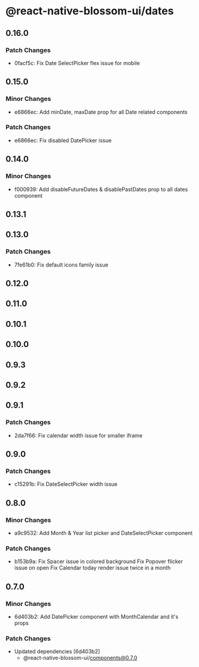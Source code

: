 # @react-native-blossom-ui/dates

## 0.16.0

### Patch Changes

- 0facf5c: Fix Date SelectPicker flex issue for mobile

## 0.15.0

### Minor Changes

- e6866ec: Add minDate, maxDate prop for all Date related components

### Patch Changes

- e6866ec: Fix disabled DatePicker issue

## 0.14.0

### Minor Changes

- f000939: Add disableFutureDates & disablePastDates prop to all dates component

## 0.13.1

## 0.13.0

### Patch Changes

- 7fe61b0: Fix default icons family issue

## 0.12.0

## 0.11.0

## 0.10.1

## 0.10.0

## 0.9.3

## 0.9.2

## 0.9.1

### Patch Changes

- 2da7f66: Fix calendar width issue for smaller iframe

## 0.9.0

### Patch Changes

- c15291b: Fix DateSelectPicker width issue

## 0.8.0

### Minor Changes

- a9c9532: Add Month & Year list picker and DateSelectPicker component

### Patch Changes

- b153b9a: Fix Spacer issue in colored background
  Fix Popover flicker issue on open
  Fix Calendar today render issue twice in a month

## 0.7.0

### Minor Changes

- 6d403b2: Add DatePicker component with MonthCalendar and it's props

### Patch Changes

- Updated dependencies [6d403b2]
  - @react-native-blossom-ui/components@0.7.0

